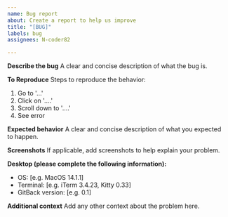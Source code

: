 ```yaml
---
name: Bug report
about: Create a report to help us improve
title: "[BUG]"
labels: bug
assignees: N-coder82

---
```


**Describe the bug**
A clear and concise description of what the bug is.

**To Reproduce**
Steps to reproduce the behavior:
1. Go to '...'
2. Click on '....'
3. Scroll down to '....'
4. See error

**Expected behavior**
A clear and concise description of what you expected to happen.

**Screenshots**
If applicable, add screenshots to help explain your problem.

**Desktop (please complete the following information):**
 - OS: [e.g. MacOS 14.1.1]
 - Terminal: [e.g. iTerm 3.4.23, Kitty 0.33]
 - GitBack version: [e.g. 0.1]

**Additional context**
Add any other context about the problem here.
